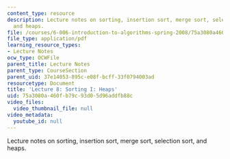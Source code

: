 ```yaml
---
content_type: resource
description: Lecture notes on sorting, insertion sort, merge sort, selection sort,
  and heaps.
file: /courses/6-006-introduction-to-algorithms-spring-2008/75a3080a460fb79c93d05d96addfb88c_lec8.pdf
file_type: application/pdf
learning_resource_types:
- Lecture Notes
ocw_type: OCWFile
parent_title: Lecture Notes
parent_type: CourseSection
parent_uid: 37e14053-895c-e08f-bcff-33f0794003ad
resourcetype: Document
title: 'Lecture 8: Sorting I: Heaps'
uid: 75a3080a-460f-b79c-93d0-5d96addfb88c
video_files:
  video_thumbnail_file: null
video_metadata:
  youtube_id: null
---
```

Lecture notes on sorting, insertion sort, merge sort, selection sort, and heaps.

